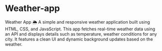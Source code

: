 # Weather-app
Weather App 🌦️ A simple and responsive weather application built using HTML, CSS, and JavaScript. This app fetches real-time weather data using an API and displays details such as temperature, weather conditions for any city. It features a clean UI and dynamic background updates based on the weather.
